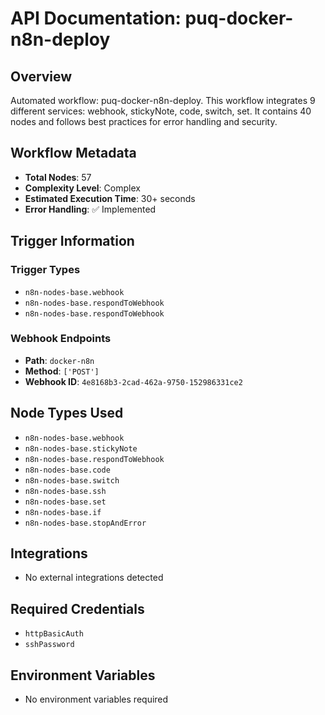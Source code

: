 # API Documentation: puq-docker-n8n-deploy

## Overview
Automated workflow: puq-docker-n8n-deploy. This workflow integrates 9 different services: webhook, stickyNote, code, switch, set. It contains 40 nodes and follows best practices for error handling and security.

## Workflow Metadata
- **Total Nodes**: 57
- **Complexity Level**: Complex
- **Estimated Execution Time**: 30+ seconds
- **Error Handling**: ✅ Implemented

## Trigger Information
### Trigger Types
- `n8n-nodes-base.webhook`
- `n8n-nodes-base.respondToWebhook`
- `n8n-nodes-base.respondToWebhook`

### Webhook Endpoints
- **Path**: `docker-n8n`
- **Method**: `['POST']`
- **Webhook ID**: `4e8168b3-2cad-462a-9750-152986331ce2`


## Node Types Used
- `n8n-nodes-base.webhook`
- `n8n-nodes-base.stickyNote`
- `n8n-nodes-base.respondToWebhook`
- `n8n-nodes-base.code`
- `n8n-nodes-base.switch`
- `n8n-nodes-base.ssh`
- `n8n-nodes-base.set`
- `n8n-nodes-base.if`
- `n8n-nodes-base.stopAndError`

## Integrations
- No external integrations detected

## Required Credentials
- `httpBasicAuth`
- `sshPassword`

## Environment Variables
- No environment variables required
